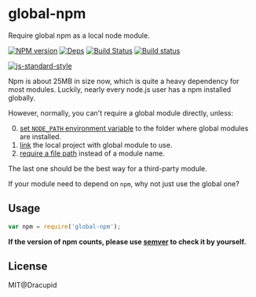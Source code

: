 global-npm
======
Require global npm as a local node module.

[![NPM version](https://badge.fury.io/js/global-npm.svg)](https://www.npmjs.com/package/global-npm)
[![Deps](https://david-dm.org/dracupid/global-npm.svg?style=flat)](https://david-dm.org/dracupid/global-npm)
[![Build Status](https://travis-ci.org/dracupid/global-npm.svg)](https://travis-ci.org/dracupid/global-npm)
[![Build status](https://ci.appveyor.com/api/projects/status/github/dracupid/global-npm?svg=true)](https://ci.appveyor.com/project/dracupid/global-npm)

[![js-standard-style](https://cdn.rawgit.com/feross/standard/master/badge.svg)](https://github.com/feross/standard)

Npm is about 25MB in size now, which is quite a heavy dependency for most modules. Luckily, nearly every node.js user has a npm installed globally.

However, normally, you can't require a global module directly, unless:

0. [set `NODE_PATH` environment variable](https://nodejs.org/api/modules.html#modules_loading_from_the_global_folders) to the folder where global modules are installed.
0. [link](https://docs.npmjs.com/cli/link) the local project with global module to use.
0. [require a file path](https://nodejs.org/api/modules.html#modules_file_modules) instead of a module name.

The last one should be the best way for a third-party module.

If your module need to depend on `npm`, why not just use the global one?

## Usage
```javascript
var npm = require('global-npm');
```

**If the version of npm counts, please use [semver](https://github.com/npm/node-semver) to check it by yourself.**

## License
MIT@Dracupid
